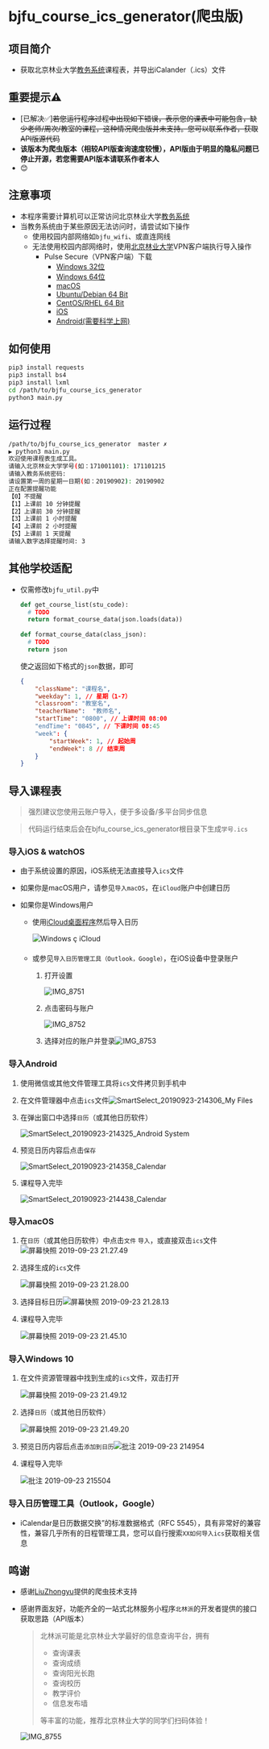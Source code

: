 # bjfu_course_ics_generator(爬虫版)

## 项目简介

* 获取北京林业大学[教务系统](http://newjwxt.bjfu.edu.cn/)课程表，并导出iCalander（.ics）文件

## 重要提示⚠️
* [已解决✅]~~若您运行程序过程中出现如下错误，表示您的课表中可能包含，缺少老师/周次/教室的课程，这种情况爬虫版并未支持。您可以联系作者，获取API版源代码~~
* **该版本为爬虫版本（相较API版查询速度较慢），API版由于明显的隐私问题已停止开源，若您需要API版本请联系作者本人**
* 😊

## 注意事项

* 本程序需要计算机可以正常访问北京林业大学[教务系统](http://newjwxt.bjfu.edu.cn/)
* 当教务系统由于某些原因无法访问时，请尝试如下操作
  * 使用校园内部网络如`bjfu_wifi`、或直连网线
  * 无法使用校园内部网络时，使用[北京林业大学](http://vpn.bjfu.edu.cn/)VPN客户端执行导入操作
    * Pulse Secure（VPN客户端）下载
      * [Windows 32位](http://trial.pulsesecure.net/clients/ps-pulse-win-9.0r4.0-b1731-32bitinstaller.msi)
      * [Windows 64位](http://trial.pulsesecure.net/clients/ps-pulse-win-9.0r4.0-b1731-64bitinstaller.msi)
      * [macOS](http://trial.pulsesecure.net/clients/ps-pulse-mac-9.0r4.0-b1731-installer.dmg)
      * [Ubuntu/Debian 64 Bit](http://trial.pulsesecure.net/clients/ps-pulse-linux-9.0r4.0-b943-ubuntu-debian-64-bit-installer.deb)
      * [CentOS/RHEL 64 Bit](http://trial.pulsesecure.net/clients/ps-pulse-linux-9.0r4.0-b943-centos-rhel-64-bit-installer.rpm) 
      * [iOS](https://itunes.apple.com/app/pulse-secure/id945832041)
      * [Android(需要科学上网)](https://play.google.com/store/apps/details?id=net.pulsesecure.pulsesecure&hl=en)


## 如何使用

```bash
pip3 install requests
pip3 install bs4
pip3 install lxml
cd /path/to/bjfu_course_ics_generator
python3 main.py
```

## 运行过程

```bash
/path/to/bjfu_course_ics_generator  master ✗                                                                                      
▶ python3 main.py 
欢迎使用课程表生成工具。
请输入北京林业大学学号(如：171001101): 171101215
请输入教务系统密码: 
请设置第一周的星期一日期(如：20190902): 20190902
正在配置提醒功能
【0】不提醒
【1】上课前 10 分钟提醒
【2】上课前 30 分钟提醒
【3】上课前 1 小时提醒
【4】上课前 2 小时提醒
【5】上课前 1 天提醒
请输入数字选择提醒时间: 3
```

## 其他学校适配

* 仅需修改`bjfu_util.py`中

  ```python
  def get_course_list(stu_code):
    # TODO
    return format_course_data(json.loads(data))
    
  def format_course_data(class_json):
    # TODO
    return json
  ```

  使之返回如下格式的`json`数据，即可

  ```json
  {
      "className": "课程名",
      "weekday": 1, // 星期（1-7）
      "classroom": "教室名",
      "teacherName":  "教师名",
      "startTime": "0800", // 上课时间 08:00
      "endTime": "0845", // 下课时间 08:45
      "week": {
          "startWeek": 1, // 起始周
          "endWeek": 8 // 结束周
      }
  }
  ```

## 导入课程表

> 强烈建议您使用云账户导入，便于多设备/多平台同步信息

> 代码运行结束后会在bjfu_course_ics_generator根目录下生成`学号.ics`

### 导入iOS & watchOS

- 由于系统设置的原因，iOS系统无法直接导入`ics`文件

- 如果你是macOS用户，请参见`导入macOS`，在`iCloud`账户中创建日历

- 如果你是Windows用户

  - 使用[iCloud桌面程序](https://support.apple.com/zh-cn/HT204283)然后导入日历

    ![Windows ç iCloud](https://tva1.sinaimg.cn/large/006y8mN6ly1g79uq4wkfmj30rs0ik78y.jpg)

  - 或参见`导入日历管理工具（Outlook，Google）`，在iOS设备中登录账户

    1. 打开设置

       ![IMG_8751](https://tva1.sinaimg.cn/large/006y8mN6ly1g79ukj8c89j30u01szdrm.jpg)

    2. 点击密码与账户
  
       ![IMG_8752](https://tva1.sinaimg.cn/large/006y8mN6ly1g79ukwcdzjj30u01szalk.jpg)
  
    3. 选择对应的账户并登录![IMG_8753](https://tva1.sinaimg.cn/large/006y8mN6ly1g79uld55hzj30u01sz7hg.jpg)

### 导入Android

1. 使用微信或其他文件管理工具将`ics`文件拷贝到手机中
2. 在文件管理器中点击`ics`文件![SmartSelect_20190923-214306_My Files](https://tva1.sinaimg.cn/large/006y8mN6ly1g79scicujsj313x0c2myb.jpg)

3. 在弹出窗口中选择`日历`（或其他日历软件）

   ![SmartSelect_20190923-214325_Android System](https://tva1.sinaimg.cn/large/006y8mN6ly1g79sd2d86aj31400sy0vz.jpg)

4. 预览日历内容后点击`保存`

   ![SmartSelect_20190923-214358_Calendar](https://tva1.sinaimg.cn/large/006y8mN6ly1g79sdr9b4vj31400ri76y.jpg)

5. 课程导入完毕

   ![SmartSelect_20190923-214438_Calendar](https://tva1.sinaimg.cn/large/006y8mN6ly1g79se0ogjdj30u01fltl0.jpg)

### 导入macOS

1. 在`日历`（或其他日历软件）中点击`文件` `导入`，或直接双击`ics`文件![屏幕快照 2019-09-23 21.27.49](https://tva1.sinaimg.cn/large/006y8mN6ly1g79ruwcdgpj31eb0u0qq5.jpg)

2. 选择生成的`ics`文件

   ![屏幕快照 2019-09-23 21.28.00](https://tva1.sinaimg.cn/large/006y8mN6ly1g79rw4gk8yj31ct0u0qhj.jpg)

3. 选择目标日历![屏幕快照 2019-09-23 21.28.13](https://tva1.sinaimg.cn/large/006y8mN6ly1g79rwlpxptj30vu0fiaf4.jpg)

4. 课程导入完毕

   ![屏幕快照 2019-09-23 21.45.10](https://tva1.sinaimg.cn/large/006y8mN6ly1g79sc1jq9rj315u0u04qp.jpg)

### 导入Windows 10

1. 在文件资源管理器中找到生成的`ics`文件，双击打开

   ![屏幕快照 2019-09-23 21.49.12](https://tva1.sinaimg.cn/large/006y8mN6ly1g79shyhoqjj30om08kq3n.jpg)

2. 选择`日历`（或其他日历软件）

   ![屏幕快照 2019-09-23 21.49.20](https://tva1.sinaimg.cn/large/006y8mN6ly1g79sk4r2uvj30li0t940j.jpg)

3. 预览日历内容后点击`添加到日历`![批注 2019-09-23 214954](https://tva1.sinaimg.cn/large/006y8mN6ly1g79spw42abj312n0u04bw.jpg)

4. 课程导入完毕

   ![批注 2019-09-23 215504](https://tva1.sinaimg.cn/large/006y8mN6ly1g79sptq7bnj312n0u04bw.jpg)

### 导入日历管理工具（Outlook，Google）

* iCalendar是日历数据交换”的标准数据格式（RFC 5545），具有非常好的兼容性，兼容几乎所有的日程管理工具，您可以自行搜索`XX如何导入ics`获取相关信息

## 鸣谢

* 感谢[LiuZhongyu](https://github.com/qaqslzy)提供的爬虫技术支持
* 感谢界面友好，功能齐全的一站式北林服务小程序`北林派`的开发者提供的接口获取思路（API版本）

  >北林派可能是北京林业大学最好的信息查询平台，拥有
  >
  >* 查询课表
  >* 查询成绩
  >* 查询阳光长跑
  >* 查询校历
  >* 教学评价
  >* 信息发布墙
  >
  >等丰富的功能，推荐北京林业大学的同学们扫码体验！

  

  ![IMG_8755](https://tva1.sinaimg.cn/large/006y8mN6ly1g79ussz6ugj30u00u0adi.jpg)

